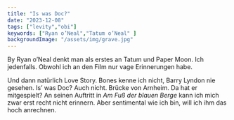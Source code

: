 ```yaml
---
title: "Is was Doc?"
date: "2023-12-08"
tags: ["levity","obi"]
keywords: ["Ryan o’Neal","Tatum o’Neal" ]
backgroundImage: "/assets/img/grave.jpg"
---
```

By Ryan o’Neal denkt man als erstes an Tatum und Paper Moon. Ich jedenfalls. Obwohl ich an den Film nur vage Erinnerungen habe.

Und dann natürlich Love Story. Bones kenne ich nicht, Barry Lyndon nie gesehen. Is’ was Doc? Auch nicht. Brücke von Arnheim. Da hat er mitgespielt? An seinen Auftritt in *Am Fuß der blauen Berge* kann ich mich zwar erst recht nicht erinnern. Aber sentimental wie ich bin, will ich ihm das hoch anrechnen. 